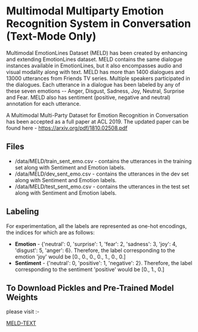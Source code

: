 # Multimodal Multiparty Emotion Recognition System in Conversation (Text-Mode Only)



Multimodal EmotionLines Dataset (MELD) has been created by enhancing and extending EmotionLines dataset. 
MELD contains the same dialogue instances available in EmotionLines, but it also encompasses audio and visual modality along with text. 
MELD has more than 1400 dialogues and 13000 utterances from Friends TV series. 
Multiple speakers participated in the dialogues. 
Each utterance in a dialogue has been labeled by any of these seven emotions -- Anger, Disgust, Sadness, Joy, Neutral, Surprise and Fear. 
MELD also has sentiment (positive, negative and neutral) annotation for each utterance.


A Multimodal Multi-Party Dataset for Emotion Recognition in Conversation has been accepted as a full paper at ACL 2019. 
The updated paper can be found here - https://arxiv.org/pdf/1810.02508.pdf


## Files
- /data/MELD/train_sent_emo.csv - contains the utterances in the training set along with Sentiment and Emotion labels.
- /data/MELD/dev_sent_emo.csv - contains the utterances in the dev set along with Sentiment and Emotion labels.
- /data/MELD/test_sent_emo.csv - contains the utterances in the test set along with Sentiment and Emotion labels.




## Labeling
For experimentation, all the labels are represented as one-hot encodings, the indices for which are as follows:

- **Emotion** - {'neutral': 0, 'surprise': 1, 'fear': 2, 'sadness': 3, 'joy': 4, 'disgust': 5, 'anger': 6}. Therefore, the label corresponding to the emotion 'joy' would be [0., 0., 0., 0., 1., 0., 0.]
- **Sentiment** - {'neutral': 0, 'positive': 1, 'negative': 2}. Therefore, the label corresponding to the sentiment 'positive' would be [0., 1., 0.]

## To Download Pickles and Pre-Trained Model Weights

please visit :-


[MELD-TEXT](https://drive.google.com/drive/folders/12vCrspHhWDxATBg7Lr5V1CxqhD-1be9B?usp=sharing)

